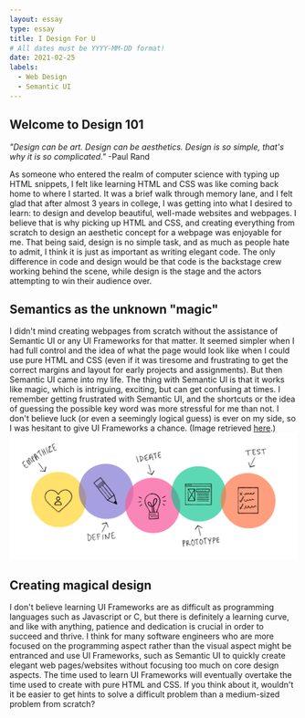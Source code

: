 ```yaml
---
layout: essay
type: essay
title: I Design For U
# All dates must be YYYY-MM-DD format!
date: 2021-02-25
labels:
  - Web Design
  - Semantic UI
---
```


## Welcome to Design 101

*"Design can be art. Design can be aesthetics. Design is so simple, that's why it is so complicated."* -Paul Rand

As someone who entered the realm of computer science with typing up HTML snippets, I felt like learning HTML and CSS was like coming back home to where I started. It was a brief walk through memory lane, and I felt glad that after almost 3 years in college, I was getting into what I desired to learn: to design and develop beautiful, well-made websites and webpages. I believe that is why picking up HTML and CSS, and creating everything from scratch to design an aesthetic concept for a webpage was enjoyable for me. That being said, design is no simple task, and as much as people hate to admit, I think it is just as important as writing elegant code. The only difference in code and design would be that code is the backstage crew working behind the scene, while design is the stage and the actors attempting to win their audience over. 

## Semantics as the unknown "magic"

I didn't mind creating webpages from scratch without the assistance of Semantic UI or any UI Frameworks for that matter. It seemed simpler when I had full control and the idea of what the page would look like when I could use pure HTML and CSS (even if it was tiresome and frustrating to get the correct margins and layout for early projects and assignments). But then Semantic UI came into my life. The thing with Semantic UI is that it works like magic, which is intriguing, exciting, but can get confusing at times. I remember getting frustrated with Semantic UI, and the shortcuts or the idea of guessing the possible key word was more stressful for me than not. I don't believe luck (or even a seemingly logical guess) is ever on my side, so I was hesitant to give UI Frameworks a chance.
(Image retrieved <a href="https://miro.medium.com/max/4186/1*33khN9zpFCMWnF8pLqeVTQ.png">here</a>.)
<img class="ui medium right floated image" src="../images/design.png">

## Creating magical design

I don't believe learning UI Frameworks are as difficult as programming languages such as Javascript or C, but there is definitely a learning curve, and like with anything, patience and dedication is crucial in order to succeed and thrive. I think for many software engineers who are more focused on the programming aspect rather than the visual aspect might be entranced and use UI Frameworks, such as Semantic UI to quickly create elegant web pages/websites without focusing too much on core design aspects. The time used to learn UI Frameworks will eventually overtake the time used to create with pure HTML and CSS. If you think about it, wouldn't it be easier to get hints to solve a difficult problem than a medium-sized problem from scratch?
